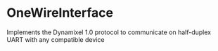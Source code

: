 # OneWireInterface
Implements the Dynamixel 1.0 protocol to communicate on half-duplex UART with any compatible device
